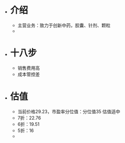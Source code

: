 - # 介绍
	- 主营业务：致力于创新中药，胶囊、针剂、颗粒
	-
- # 十八步
	- 销售费用高
	- 成本管控差
- # 估值
	- 当前价格29.23，市盈率分位值：分位值35 估值适中
	- 7折：22.76
	- 6折：19.51
	- 5折：16
	-